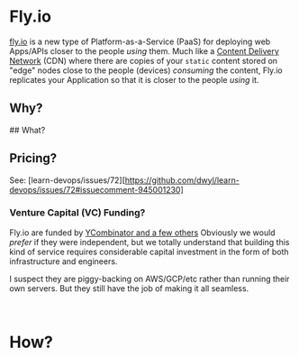 # Fly.io

[fly.io](https://fly.io/about/)
is a new type of Platform-as-a-Service (PaaS)
for deploying web Apps/APIs
closer to the people _using_ them.
Much like a 
[Content Delivery Network](https://en.wikipedia.org/wiki/Content_delivery_network)
(CDN)
where there are copies of your `static` content 
stored on "edge" nodes close to the people (devices)
_consuming_ the content,
Fly.io replicates your Application
so that it is closer to the people _using_ it.

## Why?






## What?



## Pricing?

See: [learn-devops/issues/72][https://github.com/dwyl/learn-devops/issues/72#issuecomment-945001230]



### Venture Capital (VC) Funding?

Fly.io are funded by 
[YCombinator and a few others](https://www.crunchbase.com/organization/fly-io/company_financials)
Obviously we would _prefer_ if they were independent,
but we totally understand that 
building this kind of service requires considerable capital investment
in the form of both infrastructure and engineers.

I suspect they are piggy-backing on AWS/GCP/etc 
rather than running their own servers.
But they still have the job of making it all seamless.

<br />

# How?

